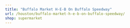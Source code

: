 ```yaml
---
title: "Buffalo Market H-E-B On Buffalo Speedway"
url: /houston/buffalo-market-h-e-b-on-buffalo-speedway/
shop: supermarket
---
```

